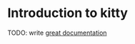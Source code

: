 # Introduction to kitty

TODO: write [great documentation](http://jacobian.org/writing/great-documentation/what-to-write/)
